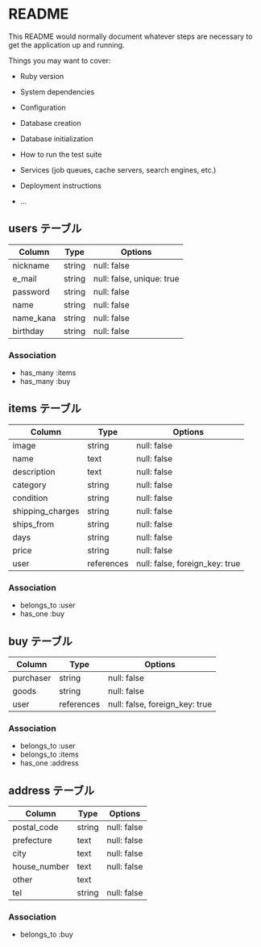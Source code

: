 # README

This README would normally document whatever steps are necessary to get the
application up and running.

Things you may want to cover:

* Ruby version

* System dependencies

* Configuration

* Database creation

* Database initialization

* How to run the test suite

* Services (job queues, cache servers, search engines, etc.)

* Deployment instructions

* ...

## users テーブル

|Column    |Type   |Options                  |
|----------|-------|-------------------------|
|nickname  |string |null: false              |
|e_mail    |string |null: false, unique: true|
|password  |string |null: false              |
|name      |string |null: false              |
|name_kana |string |null: false              |
|birthday  |string |null: false              |

### Association

- has_many :items
- has_many :buy


## items テーブル

|Column           |Type   |Options                             |
|-----------------|-------|------------------------------------|
|image            |string |null: false                         |
|name             |text   |null: false                         |
|description      |text   |null: false                         |
|category         |string |null: false                         |
|condition        |string |null: false                         |
|shipping_charges |string |null: false                         |
|ships_from       |string |null: false                         |
|days             |string |null: false                         |
|price            |string |null: false                         |
|user             |references | null: false, foreign_key: true |

### Association

- belongs_to :user 
- has_one :buy


## buy テーブル

|Column    |Type   |Options                             |
|----------|-------|------------------------------------|
|purchaser |string |null: false                         |
|goods     |string |null: false                         |
|user      |references | null: false, foreign_key: true |

### Association

- belongs_to :user
- belongs_to :items
- has_one :address


## address テーブル

|Column       |Type   |Options                             |
|-------------|-------|------------------------------------|
|postal_code  |string |null: false                         |
|prefecture   |text   |null: false                         |
|city         |text   |null: false                         |
|house_number |text   |null: false                         |
|other        |text   |                                    |
|tel          |string |null: false                         |

### Association

- belongs_to :buy

